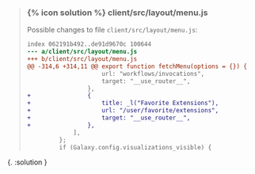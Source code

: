 
> ### {% icon solution %} client/src/layout/menu.js
> 
> Possible changes to file ``client/src/layout/menu.js``:
> 
> ```diff
> index 062191b492..de91d9670c 100644
> --- a/client/src/layout/menu.js
> +++ b/client/src/layout/menu.js
> @@ -314,6 +314,11 @@ export function fetchMenu(options = {}) {
>                      url: "workflows/invocations",
>                      target: "__use_router__",
>                  },
> +                {
> +                    title: _l("Favorite Extensions"),
> +                    url: "/user/favorite/extensions",
> +                    target: "__use_router__",
> +                },
>              ],
>          };
>          if (Galaxy.config.visualizations_visible) {
> ```
{. :solution }
